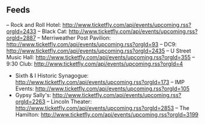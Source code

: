 ## Feeds

– Rock and Roll Hotel: http://www.ticketfly.com/api/events/upcoming.rss?orgId=2433
– Black Cat: http://www.ticketfly.com/api/events/upcoming.rss?orgId=2887
– Merriweather Post Pavilion: http://www.ticketfly.com/api/events/upcoming.rss?orgId=93
– DC9: http://www.ticketfly.com/api/events/upcoming.rss?orgId=2435
– U Street Music Hall: http://www.ticketfly.com/api/events/upcoming.rss?orgId=355
– 9:30 Club: http://www.ticketfly.com/api/events/upcoming.rss?orgId=4
- Sixth & I Historic Synagogue: http://www.ticketfly.com/api/events/upcoming.rss?orgId=173
– IMP Events: http://www.ticketfly.com/api/events/upcoming.rss?orgId=105
- Gypsy Sally's: http://www.ticketfly.com/api/events/upcoming.rss?orgId=2263
– Lincoln Theater: http://www.ticketfly.com/api/events/upcoming.rss?orgId=2853
– The Hamilton: http://www.ticketfly.com/api/events/upcoming.rss?orgId=3199